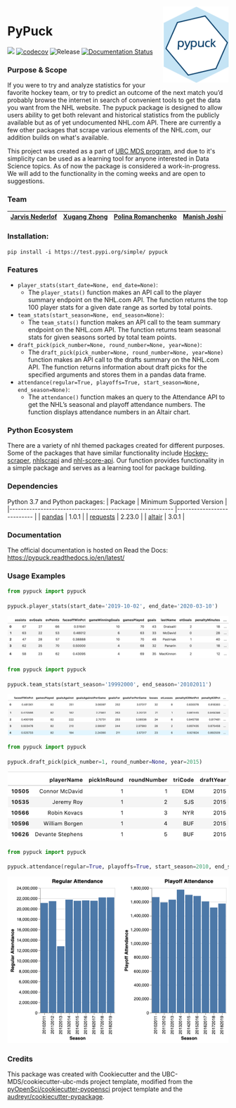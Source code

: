 <img src="img/pypuck_logo.png" width="150" align = "right">

# PyPuck

![](https://github.com/UBC-MDS/pypuck/workflows/build/badge.svg) [![codecov](https://codecov.io/gh/UBC-MDS/pypuck/branch/master/graph/badge.svg)](https://codecov.io/gh/UBC-MDS/pypuck) ![Release](https://github.com/UBC-MDS/pypuck/workflows/Release/badge.svg) [![Documentation Status](https://readthedocs.org/projects/pypuck/badge/?version=latest)](https://pypuck.readthedocs.io/en/latest/?badge=latest)

### Purpose & Scope

If you were to try and analyze statistics for your favorite hockey team, or try to predict an outcome of the next match you’d probably browse the internet in search of convenient tools to get the data you want from the NHL website. The pypuck package is designed to allow users ability to get both relevant and historical statistics from the publicly available but as of yet undocumented NHL.com API. There are currently a few other packages that scrape various elements of the NHL.com, our addition builds on what's available.

This project was created as a part of [UBC MDS program](https://masterdatascience.ubc.ca/), and due to it's simplicity can be used as a learning tool for anyone interested in Data Science topics. As of now the package is considered a work-in-progress. We will add to the functionality in the coming weeks and are open to suggestions.

### Team

| [Jarvis Nederlof](https://github.com/jnederlo) | [Xugang Zhong](https://github.com/chuusan) | [Polina Romanchenko ](https://github.com/PolinaRomanchenko)| [Manish Joshi](https://github.com/ManishPJoshi)|
|:------------:|:--------------:|:--------------:|:--------------:|

### Installation:

```
pip install -i https://test.pypi.org/simple/ pypuck
```

### Features

- `player_stats(start_date=None, end_date=None)`:
	- The `player_stats()` function makes an API call to the player summary endpoint on the NHL.com API. The function returns the top 100 player stats for a given date range as sorted by total points.
- `team_stats(start_season=None, end_season=None)`:
	- The `team_stats()` function makes an API call to the team summary endpoint on the NHL.com API. The function returns team seasonal stats for given seasons sorted by total team points.
- `draft_pick(pick_number=None, round_number=None, year=None)`:
	- The `draft_pick(pick_number=None, round_number=None, year=None)` function makes an API call to the drafts summary on the NHL.com API. The function returns information about draft picks for the specified arguments and stores them in a pandas data frame. 
- `attendance(regular=True, playoffs=True, start_season=None, end_season=None)`:
	- The `attendance()` function makes an query to the Attendance API to get the NHL’s seasonal and playoff attendance numbers. The function displays attendance numbers in an Altair chart.


### Python Ecosystem
There are a variety of nhl themed packages created for different purposes. Some of the packages that have similar functionality include [Hockey-scraper](https://github.com/HarryShomer/Hockey-Scraper), [nhlscrapi](https://pythonhosted.org/nhlscrapi/) and [nhl-score-api](https://github.com/peruukki/nhl-score-api). Our function provides functionality in a simple package and serves as a learning tool for package building.  


### Dependencies
Python 3.7 and Python packages:
| Package                                                  	| Minimum Supported Version 	|
|----------------------------------------------------------	|---------------------------	|
| [pandas](https://pandas.pydata.org/)                      | 1.0.1                     	|
| [requests](https://requests.readthedocs.io/en/latest/)    | 2.23.0                    	|
| [altair](https://github.com/altair-viz/altair)            | 3.0.1                     	|


### Documentation
The official documentation is hosted on Read the Docs: <https://pypuck.readthedocs.io/en/latest/>

### Usage Examples

```python
from pypuck import pypuck

pypuck.player_stats(start_date='2019-10-02', end_date='2020-03-10')
```

![player_stats](img/player_stats.png)

```python
from pypuck import pypuck

pypuck.team_stats(start_season='19992000', end_season='20102011')
```

![team_stats](img/team_stats.png)

```python
from pypuck import pypuck

pypuck.draft_pick(pick_number=1, round_number=None, year=2015)
```

![draft](img/draft.png)

```python
from pypuck import pypuck

pypuck.attendance(regular=True, playoffs=True, start_season=2010, end_season=2019)
```

![attendance](img/attendance.png)

### Credits
This package was created with Cookiecutter and the UBC-MDS/cookiecutter-ubc-mds project template, modified from the [pyOpenSci/cookiecutter-pyopensci](https://github.com/pyOpenSci/cookiecutter-pyopensci) project template and the [audreyr/cookiecutter-pypackage](https://github.com/audreyr/cookiecutter-pypackage).
